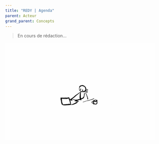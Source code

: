 ```yaml
---
title: "REDY | Agenda"
parent: Acteur
grand_parent: Concepts
---
```



> En cours de rédaction...

![SynApps](../../assets/under-progress.gif)
